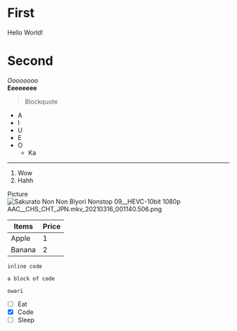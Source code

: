 # First

Hello World!

# Second

*Oooooooo*  
**Eeeeeeee**

>Blockquote

- A
- I
- U
- E
- O
  - Ka

***

1. Wow
2. Hahh

Picture
![_Sakurato_ Non Non Biyori Nonstop _09__HEVC-10bit 1080p AAC__CHS_CHT_JPN_.mkv_20210316_001140.506.png](https://i.loli.net/2021/03/24/RebJlHdfxgoDjun.png)

|Items|Price|
|-----|-----|
|Apple|1|
|Banana|2|

`inline code`  
```
a block of code

owari
```
- [ ] Eat
- [x] Code
- [ ] Sleep
